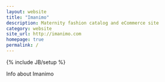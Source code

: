 ```yaml
---
layout: website
title: "Imanimo"
description: Maternity fashion catalog and eCommerce site
category: website
site_url: http://imanimo.com
homepage: true
permalink: /
---
```

{% include JB/setup %}

Info about Imanimo
